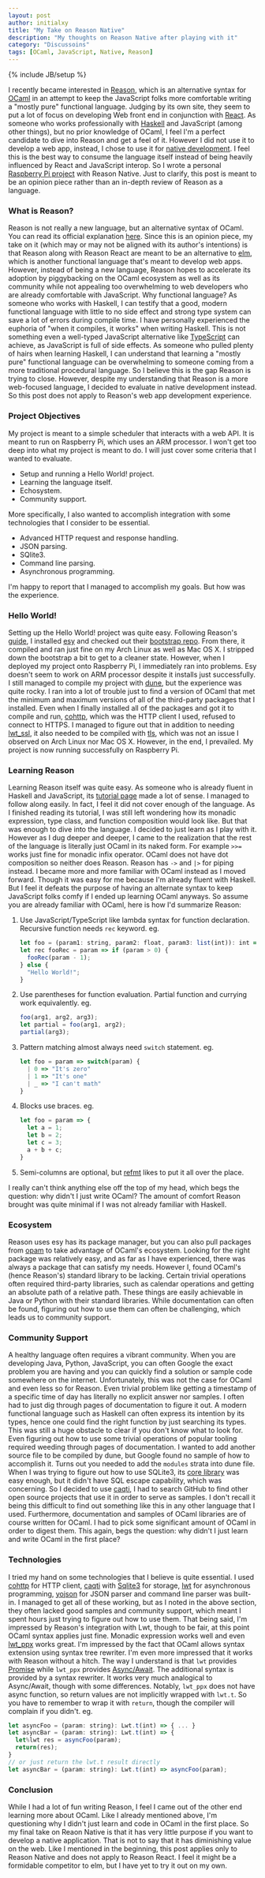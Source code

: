 ```yaml
---
layout: post
author: initialxy
title: "My Take on Reason Native"
description: "My thoughts on Reason Native after playing with it"
category: "Discussoins"
tags: [OCaml, JavaScript, Native, Reason]
---
```

{% include JB/setup %}

I recently became interested in [Reason](https://reasonml.github.io/), which is an alternative syntax for [OCaml](https://ocaml.org/) in an attempt to keep the JavaScript folks more comfortable writing a "mostly pure" functional language. Judging by its own site, they seem to put a lot of focus on developing Web front end in conjunction with [React](https://reasonml.github.io/reason-react/). As someone who works professionally with [Haskell](https://www.haskell.org/) and JavaScript (among other things), but no prior knowledge of OCaml, I feel I'm a perfect candidate to dive into Reason and get a feel of it. However I did not use it to develop a web app, instead, I chose to use it for [native development](https://reasonml.github.io/docs/en/native). I feel this is the best way to consume the language itself instead of being heavily influenced by React and JavaScript interop. So I wrote a personal [Raspberry Pi project](https://github.com/initialxy/initialxy-frontpoint-scheduler) with Reason Native. Just to clarify, this post is meant to be an opinion piece rather than an in-depth review of Reason as a language.<!--more-->

### What is Reason?
Reason is not really a new language, but an alternative syntax of OCaml. You can read its official explanation [here](https://reasonml.github.io/docs/en/what-and-why). Since this is an opinion piece, my take on it (which may or may not be aligned with its author's intentions) is that Reason along with Reason React are meant to be an alternative to [elm](https://elm-lang.org/), which is another functional language that's meant to develop web apps. However, instead of being a new language, Reason hopes to accelerate its adoption by piggybacking on the OCaml ecosystem as well as its community while not appealing too overwhelming to web developers who are already comfortable with JavaScript. Why functional language? As someone who works with Haskell, I can testify that a good, modern functional language with little to no side effect and strong type system can save a lot of errors during compile time. I have personally experienced the euphoria of "when it compiles, it works" when writing Haskell. This is not something even a well-typed JavaScript alternative like [TypeScript](https://www.typescriptlang.org/) can achieve, as JavaScript is full of side effects. As someone who pulled plenty of hairs when learning Haskell, I can understand that learning a "mostly pure" functional language can be overwhelming to someone coming from a more traditional procedural language. So I believe this is the gap Reason is trying to close. However, despite my understanding that Reason is a more web-focused language, I decided to evaluate in native development instead. So this post does not apply to Reason's web app development experience.

### Project Objectives
My project is meant to a simple scheduler that interacts with a web API. It is meant to run on Raspberry Pi, which uses an ARM processor. I won't get too deep into what my project is meant to do. I will just cover some criteria that I wanted to evaluate.
* Setup and running a Hello World! project.
* Learning the language itself.
* Echosystem.
* Community support.

More specifically, I also wanted to accomplish integration with some technologies that I consider to be essential.
* Advanced HTTP request and response handling.
* JSON parsing.
* SQlite3.
* Command line parsing.
* Asynchronous programming.

I'm happy to report that I managed to accomplish my goals. But how was the experience.

### Hello World!
Setting up the Hello World! project was quite easy. Following Reason's [guide](https://reasonml.github.io/docs/en/quickstart-ocaml), I installed [esy](https://esy.sh/) and checked out their [bootstrap repo](https://github.com/esy-ocaml/hello-reason). From there, it compiled and ran just fine on my Arch Linux as well as Mac OS X. I stripped down the bootstrap a bit to get to a cleaner state. However, when I deployed my project onto Raspberry Pi, I immediately ran into problems. Esy doesn't seem to work on ARM processor despite it installs just successfully. I still managed to compile my project with [dune](https://dune.build/), but the experience was quite rocky. I ran into a lot of trouble just to find a version of OCaml that met the minimum and maximum versions of all of the third-party packages that I installed. Even when I finally installed all of the packages and got it to compile and run, [cohttp](https://github.com/mirage/ocaml-cohttp), which was the HTTP client I used, refused to connect to HTTPS. I managed to figure out that in addition to needing [lwt_ssl](https://github.com/ocsigen/lwt_ssl), it also needed to be compiled with [tls](https://opam.ocaml.org/packages/tls/), which was not an issue I observed on Arch Linux nor Mac OS X. However, in the end, I prevailed. My project is now running successfully on Raspberry Pi.

### Learning Reason
Learning Reason itself was quite easy. As someone who is already fluent in Haskell and JavaScript, its [tutorial page](https://reasonml.github.io/docs/en/overview) made a lot of sense. I managed to follow along easily. In fact, I feel it did not cover enough of the language. As I finished reading its tutorial, I was still left wondering how its monadic expression, type class, and function composition would look like. But that was enough to dive into the language. I decided to just learn as I play with it. However as I dug deeper and deeper, I came to the realization that the rest of the language is literally just OCaml in its naked form. For example `>>=` works just fine for monadic infix operator. OCaml does not have dot composition so neither does Reason. Reason has `->` and `|>` for piping instead. I became more and more familiar with OCaml instead as I moved forward. Though it was easy for me because I'm already fluent with Haskell. But I feel it defeats the purpose of having an alternate syntax to keep JavaScript folks comfy if I ended up learning OCaml anyways. So assume you are already familiar with OCaml, here is how I'd summarize Reason:
1. Use JavaScript/TypeScript like lambda syntax for function declaration. Recursive function needs `rec` keyword. eg.
    ```javascript
    let foo = (param1: string, param2: float, param3: list(int)): int => { ... }
    let rec fooRec = param => if (param > 0) {
      fooRec(param - 1);
    } else {
      "Hello World!";
    }
    ``` 
2. Use parentheses for function evaluation. Partial function and currying work equivalently. eg.
    ```javascript
    foo(arg1, arg2, arg3);
    let partial = foo(arg1, arg2);
    partial(arg3);
    ```
3. Pattern matching almost always need `switch` statement. eg.
    ```javascript
    let foo = param => switch(param) {
      | 0 => "It's zero"
      | 1 => "It's one"
      | _ => "I can't math"
    }
    ```
4. Blocks use braces. eg.
    ```javascript
    let foo = param => {
      let a = 1;
      let b = 2;
      let c = 3;
      a + b + c;
    }
    ```
5. Semi-columns are optional, but [refmt](https://github.com/reasonml/reason-cli) likes to put it all over the place. 

I really can't think anything else off the top of my head, which begs the question: why didn't I just write OCaml? The amount of comfort Reason brought was quite minimal if I was not already familiar with Haskell.

### Ecosystem
Reason uses esy has its package manager, but you can also pull packages from [opam](https://opam.ocaml.org/) to take advantage of OCaml's ecosystem. Looking for the right package was relatively easy, and as far as I have experienced, there was always a package that can satisfy my needs. However I, found OCaml's (hence Reason's) standard library to be lacking. Certain trivial operations often required third-party libraries, such as calendar operations and getting an absolute path of a relative path. These things are easily achievable in Java or Python with their standard libraries. While documentation can often be found, figuring out how to use them can often be challenging, which leads us to community support.

### Community Support
A healthy language often requires a vibrant community. When you are developing Java, Python, JavaScript, you can often Google the exact problem you are having and you can quickly find a solution or sample code somewhere on the internet. Unfortunately, this was not the case for OCaml and even less so for Reason. Even trivial problem like getting a timestamp of a specific time of day has literally no explicit answer nor samples. I often had to just dig through pages of documentation to figure it out. A modern functional language such as Haskell can often express its intention by its types, hence one could find the right function by just searching its types. This was still a huge obstacle to clear if you don't know what to look for. Even figuring out how to use some trivial operations of popular tooling required weeding through pages of documentation. I wanted to add another source file to be compiled by dune, but Google found no sample of how to accomplish it. Turns out you needed to add the `modules` strata into dune file. When I was trying to figure out how to use SQLite3, its [core library](https://github.com/mmottl/sqlite3-ocaml) was easy enough, but it didn't have SQL escape capability, which was concerning. So I decided to use [caqti](https://github.com/paurkedal/ocaml-caqti), I had to search GitHub to find other open source projects that use it in order to serve as samples. I don't recall it being this difficult to find out something like this in any other language that I used. Furthermore, documentation and samples of OCaml libraries are of course written for OCaml. I had to pick some significant amount of OCaml in order to digest them. This again, begs the question: why didn't I just learn and write OCaml in the first place?

### Technologies
I tried my hand on some technologies that I believe is quite essential. I used [cohttp](https://github.com/mirage/ocaml-cohttp) for HTTP client, [caqti](https://github.com/paurkedal/ocaml-caqti) with [Sqlite3](https://github.com/mmottl/sqlite3-ocaml) for storage, [lwt](https://github.com/ocsigen/lwt) for asynchronous programming, [yojson](https://github.com/ocaml-community/yojson) for JSON parser and command line parser was built-in. I managed to get all of these working, but as I noted in the above section, they often lacked good samples and community support, which meant I spent hours just trying to figure out how to use them. That being said, I'm impressed by Reason's integration with Lwt, though to be fair, at this point OCaml syntax applies just fine. Monadic expression works well and even [lwt_ppx](https://ocsigen.org/lwt/3.2.1/api/Ppx_lwt) works great. I'm impressed by the fact that OCaml allows syntax extension using syntax tree rewriter. I'm even more impressed that it works with Reason without a hitch. The way I understand is that `lwt` provides [Promise](https://developer.mozilla.org/en-US/docs/Web/JavaScript/Reference/Global_Objects/Promise) while `lwt_ppx` provides [Async/Await](https://developer.mozilla.org/en-US/docs/Web/JavaScript/Reference/Statements/async_function). The additional syntax is provided by a syntax rewriter. It works very much analogical to Async/Await, though with some differences. Notably, `lwt_ppx` does not have async function, so return values are not implicitly wrapped with `lwt.t`. So you have to remember to wrap it with `return`, though the compiler will complain if you didn't. eg.

```javascript
let asyncFoo = (param: string): Lwt.t(int) => { ... }
let asyncBar = (param: string): Lwt.t(int) => {
  let%lwt res = asyncFoo(param);
  return(res);
}
// or just return the lwt.t result directly
let asyncBar = (param: string): Lwt.t(int) => asyncFoo(param);
```

### Conclusion
While I had a lot of fun writing Reason, I feel I came out of the other end learning more about OCaml. Like I already mentioned above, I'm questioning why I didn't just learn and code in OCaml in the first place. So my final take on Reaon Native is that it has very little purpose if you want to develop a native application. That is not to say that it has diminishing value on the web. Like I mentioned in the beginning, this post applies only to Reason Native and does not apply to Reason React. I feel it might be a formidable competitor to elm, but I have yet to try it out on my own.